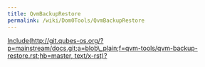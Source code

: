 ```yaml
---
title: QvmBackupRestore
permalink: /wiki/Dom0Tools/QvmBackupRestore
---
```


[Include(http://git.qubes-os.org/?p=mainstream/docs.git;a=blob\_plain;f=qvm-tools/qvm-backup-restore.rst;hb=master, text/x-rst)?](/wiki/Dom0Tools/Include(http%3A/git.qubes-os.org?p=mainstream/docs.git;a=blob_plain;f=qvm-tools/qvm-backup-restore.rst;hb=master,%20text/x-rst))
